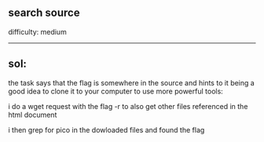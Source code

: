 ## search source

difficulty: medium

---

## sol:

the task says that the flag is somewhere in the source and hints to it being a good idea to clone it to your computer to use more powerful tools:

i do a wget request with the flag -r to also get other files referenced in the html document

i then grep for pico in the dowloaded files and found the flag
